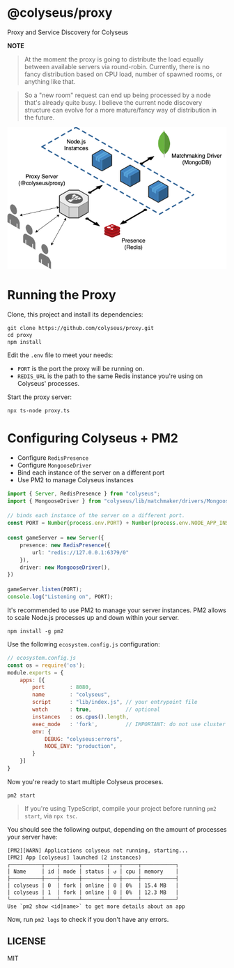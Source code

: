 # @colyseus/proxy

Proxy and Service Discovery for Colyseus

**NOTE**

> At the moment the proxy is going to distribute the load equally between available servers via round-robin. Currently, there is no fancy distribution based on CPU load, number of spawned rooms, or anything like that.

> So a "new room" request can end up being processed by a node that's already quite busy. I believe the current node discovery structure can evolve for a more mature/fancy way of distribution in the future.

<img src="architecture.png?raw=true" alt="Architecture representation" />

# Running the Proxy

Clone, this project and install its dependencies:

```
git clone https://github.com/colyseus/proxy.git
cd proxy
npm install
```

Edit the `.env` file to meet your needs:

- `PORT` is the port the proxy will be running on.
- `REDIS_URL` is the path to the same Redis instance you're using on Colyseus' processes.

Start the proxy server:

```
npx ts-node proxy.ts
```

# Configuring Colyseus + PM2

- Configure `RedisPresence`
- Configure `MongooseDriver`
- Bind each instance of the server on a different port
- Use PM2 to manage Colyseus instances

```typescript
import { Server, RedisPresence } from "colyseus";
import { MongooseDriver } from "colyseus/lib/matchmaker/drivers/MongooseDriver"

// binds each instance of the server on a different port.
const PORT = Number(process.env.PORT) + Number(process.env.NODE_APP_INSTANCE);

const gameServer = new Server({
    presence: new RedisPresence({
        url: "redis://127.0.0.1:6379/0"
    }),
    driver: new MongooseDriver(),
})

gameServer.listen(PORT);
console.log("Listening on", PORT);
```

It's recommended to use PM2 to manage your server instances. PM2 allows to scale
Node.js processes up and down within your server.

```
npm install -g pm2
```

Use the following `ecosystem.config.js` configuration:

```javascript
// ecosystem.config.js
const os = require('os');
module.exports = {
    apps: [{
        port        : 8080,
        name        : "colyseus",
        script      : "lib/index.js", // your entrypoint file
        watch       : true,           // optional
        instances   : os.cpus().length,
        exec_mode   : 'fork',         // IMPORTANT: do not use cluster mode.
        env: {
            DEBUG: "colyseus:errors",
            NODE_ENV: "production",
        }
    }]
}
```

Now you're ready to start multiple Colyseus proceses.

```
pm2 start
```

> If you're using TypeScript, compile your project before running `pm2 start`,
> via `npx tsc`.

You should see the following output, depending on the amount of processes your
server have:

```
[PM2][WARN] Applications colyseus not running, starting...
[PM2] App [colyseus] launched (2 instances)
┌──────────┬────┬──────┬────────┬───┬─────┬───────────┐
│ Name     │ id │ mode │ status │ ↺ │ cpu │ memory    │
├──────────┼────┼──────┼────────┼───┼─────┼───────────┤
│ colyseus │ 0  │ fork │ online │ 0 │ 0%  │ 15.4 MB   │
│ colyseus │ 1  │ fork │ online │ 0 │ 0%  │ 12.3 MB   │
└──────────┴────┴──────┴────────┴───┴─────┴───────────┘
Use `pm2 show <id|name>` to get more details about an app
```

Now, run `pm2 logs` to check if you don't have any errors.


## LICENSE

MIT
